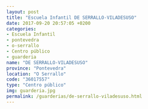 ```yaml
---
layout: post
title: "Escuela Infantil DE SERRALLO-VILADESUSO"
date: 2017-09-20 20:57:05 +0200
categories:
- Escuela Infantil
- pontevedra
- o-serrallo
- Centro público
- guarderia
name: "DE SERRALLO-VILADESUSO"
province: "Pontevedra"
location: "O Serrallo"
code: "36017557"
type: "Centro público"
img: guarderia.jpg
permalink: /guarderias/de-serrallo-viladesuso.html
---
```

